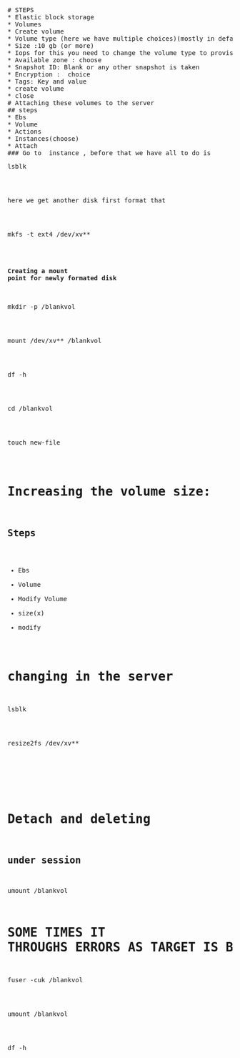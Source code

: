 <pre>
# STEPS 
* Elastic block storage 
* Volumes 
* Create volume 
* Volume type (here we have multiple choices)(mostly in default cases general purpose is fine) 
* Size :10 gb (or more) 
* Iops for this you need to change the volume type to provision IOPS choose upto 500 
* Available zone : choose 
* Snapshot ID: Blank or any other snapshot is taken 
* Encryption :  choice 
* Tags: Key and value 
* create volume 
* close 
# Attaching these volumes to the server 
## steps 
* Ebs 
* Volume 
* Actions 
* Instances(choose) 
* Attach 
### Go to  instance , before that we have all to do is 
<pre>lsblk</pre>
<pre>here we get another disk first format that </pre>
<pre>mkfs -t ext4 /dev/xv**</pre>
#### Creating a mount point for newly formated disk
<pre>mkdir -p /blankvol</pre>
<pre>mount /dev/xv** /blankvol</pre>
<pre>df -h</pre>
<pre>cd /blankvol</pre>
<pre>touch new-file</pre> 
# Increasing the volume size: 
## Steps 
* Ebs 
* Volume 
* Modify Volume 
* size(x) 
* modify 
# changing in the server 
<pre>lsblk</pre>
<pre>resize2fs /dev/xv**</pre>
<pre></pre>
# Detach and deleting
## under session 
umount /blankvol
# SOME TIMES IT THROUGHS ERRORS AS TARGET IS BUSY
<pre>fuser -cuk /blankvol</pre>
<pre>umount /blankvol</pre>
<pre>df -h</pre>


</pre>